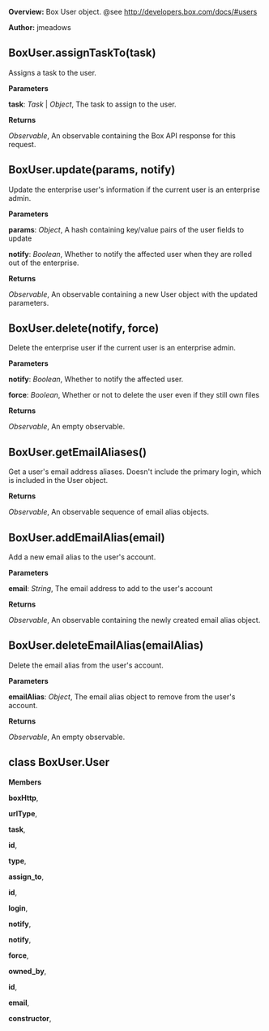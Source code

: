 **Overview:** Box User object. @see http://developers.box.com/docs/#users

**Author:** jmeadows

BoxUser.assignTaskTo(task)
--------------------------
Assigns a task to the user.

**Parameters**

**task**:  *Task* | *Object*,  The task to assign to the user.

**Returns**

*Observable*,  An observable containing the Box API response for this request.

BoxUser.update(params, notify)
------------------------------
Update the enterprise user's information if the current user is an enterprise admin.

**Parameters**

**params**:  *Object*,  A hash containing key/value pairs of the user fields to update

**notify**:  *Boolean*,  Whether to notify the affected user when they are rolled out of the enterprise.

**Returns**

*Observable*,  An observable containing a new User object with the updated parameters.

BoxUser.delete(notify, force)
-----------------------------
Delete the enterprise user if the current user is an enterprise admin.

**Parameters**

**notify**:  *Boolean*,  Whether to notify the affected user.

**force**:  *Boolean*,  Whether or not to delete the user even if they still own files

**Returns**

*Observable*,  An empty observable.

BoxUser.getEmailAliases()
-------------------------
Get a user's email address aliases.  Doesn't include the primary login, which is included in the User object.

**Returns**

*Observable*,  An observable sequence of email alias objects.

BoxUser.addEmailAlias(email)
----------------------------
Add a new email alias to the user's account.

**Parameters**

**email**:  *String*,  The email address to add to the user's account

**Returns**

*Observable*,  An observable containing the newly created email alias object.

BoxUser.deleteEmailAlias(emailAlias)
------------------------------------
Delete the email alias from the user's account.

**Parameters**

**emailAlias**:  *Object*,  The email alias object to remove from the user's account.

**Returns**

*Observable*,  An empty observable.

class BoxUser.User
------------------
**Members**

**boxHttp**,  


**urlType**,  


**task**,  


**id**,  


**type**,  


**assign_to**,  


**id**,  


**login**,  


**notify**,  


**notify**,  


**force**,  


**owned_by**,  


**id**,  


**email**,  


**constructor**,  


